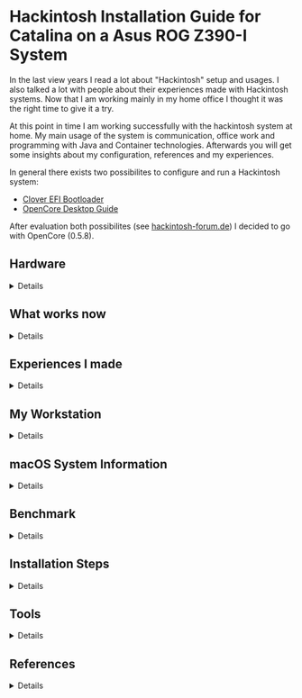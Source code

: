 # Hackintosh Installation Guide for Catalina on a Asus ROG Z390-I System

In the last view years I read a lot about "Hackintosh" setup and usages. I also talked a lot with people about their experiences made with Hackintosh systems. Now that I am working mainly in my home office I thought it was the right time to give it a try.

At this point in time I am working successfully with the hackintosh system at home. My main usage of the system is communication, office work and programming with Java and Container technologies.
Afterwards you will get some insights about my configuration, references and my experiences.

In general there exists two possibilites to configure and run a Hackintosh system:
- [Clover EFI Bootloader](https://sourceforge.net/p/cloverefiboot/wiki/Home/)
- [OpenCore Desktop Guide](https://dortania.github.io/OpenCore-Desktop-Guide/)

After evaluation both possibilites (see [hackintosh-forum.de](https://www.hackintosh-forum.de/forum/thread/45928-neuanfangen-mit-clover-oder-opencore/)) I decided to go with OpenCore (0.5.8).

## Hardware
<details>
<summary>Details</summary>

Type  | Item
--|--
CPU  |  Intel Core i9-9900K 3.6 Ghz 8-Core Processor
CPU Cooler  | Corsair Hydro H60 (Water-Cooling)
Motherboard | Mainboard S1151 Asus ROG Strix Z390-I
Memory | 64GB Corsair Vengeance LPX (2x32 GB)
Video Card | Sapphire - Radeon RX 580 Pulse 8192MB
Case | ITX Fractal Design Node 304 (white)
Power Supply | 550W Seasonic FOCUS GX-550 FM
Hard Disk | SSD 1TB Samsung 860 Evo SATA
Monitor | DELL U2713H with Mini DisplayPort
daskeyboard  | A mechanical keyboard for Mac power-users

</details>

## What works now
<details>
<summary>Details</summary>

- Local Ethernet
- Bluetooth and Wireless dosn't work (but have a look on [this](https://github.com/AppleIntelWifi/adapter))
- GraphCard works
- Sleep / Wake
- Power Nap (sleep with background operations such as Time Machine)
- iMessage
- Pages, Numbers, Keynote
- iCloud
- iPhoto
- iMovie
- Virtualization with Oracle VirtualBox and Docker
- Webcam with iPhone 7 and EpocCam HD app

### Wifi with Intel Chipset

I played a little bit with [AppleIntelWifi kext](https://github.com/AppleIntelWifi/adapter). However I didn't get it to work in a stable way. However I recommend to have a look on this from time to time.

The usage is very well explained in this [video](https://www.youtube.com/watch?reload=9&v=7NwXl-r4vlQ&feature=youtu.be).

```
sudo chown -R root:wheel *.kext
sudo chmod -R 755 *.kext
sudo kextload -v *.kext
```

</details>

## Experiences I made
<details>
<summary>Details</summary>

- Reserve time to gather the knowledge to build a hackintosh (Bootloader, structure, evaluation, etc.)
- Lookup for other experiences made by people using the same motherboard. I found a lot of videos and other sources for my configuration.
- I build the hackintosh based on the guide provided by [tonymacx86.com](https://www.tonymacx86.com/)
- Use a high speed USB stick. I started with a very slow one and that was hurrable, when booting the machine from it.
- UniBeast works only with sticks up to 64GB (Workaround was to partition the stick)
- My first try was to use UniBeast 10.1.0 for Catalina. However with this setting I am wasn't able to start the installer of macOS. It always stucks when the apple logo was displayed when booting the system from the stick. In verbose mode I saw that it hangs after PCI configuration ends. All workarounds found on google doesn't solve the problem. Then I used a pre-defined EFI configuration from [tonymacx86.com](https://www.tonymacx86.com/threads/the-everything-works-asus-z390-i-gaming-i7-8700k-sapphire-nitro-radeon-rx-vega-64-build.272572/#Trouble%20Shooting). With this EFIT configuration I was successful in installing MacOS.
- Afterwards I finally decided to move to OpenCore as Bootloader.
- For my mainboard I found many examples with different settings. I have to play a little bit to find my needed settings.

</details>

## My Workstation
<details>
<summary>Details</summary>

TODO: Add pictures

</details>

## macOS System Information
<details>
<summary>Details</summary>

![](images/macos-system-info-1.png)

![](images/macos-system-info-2.png)

![](images/macos-system-info-3.png)

</details>

## Benchmark
<details>
<summary>Details</summary>

![](images/benchmark-results-1.png)

Afterwards you find a list with single core values: my current value = 1263

![](images/benchmark-results-2.png)

Afterwards you find  list with multi-cores values: my current value = 8756

![](images/benchmark-results-3.png)

![](images/benchmark-results-5.png)

</details>

## Installation Steps

<details>
<summary>Details</summary>

1. Building the USB Installer as described in [OpenCore Desktop Guide](https://dortania.github.io/OpenCore-Desktop-Guide/installer-guide/mac-install.html).

2. Mount the EFI partition on the stick using MountEFI.

3. Adding the base OpenCore files as described in [OpenCore Desktop Guide](https://dortania.github.io/OpenCore-Desktop-Guide/installer-guide/opencore-efi.html)

4. Gathering Drivers and Kexts files needed for your configuration. Read first the section from [OpenCore Desktop Guide](https://dortania.github.io/OpenCore-Desktop-Guide/ktext.html)

    ![](images/OpenCore-Drivers-Kexts-Files.png)

5. Prepare ACPI configuration for your processor architecutre. In my case a Coffee Lake (see [OpenCore Desktop Guide](https://dortania.github.io/OpenCore-Desktop-Guide/config.plist/coffee-lake.html))

6. Start with SSDT-Plug and [follow this link to the github repo behind this link](https://github.com/acidanthera/OpenCorePkg/blob/master/Docs/AcpiSamples/SSDT-PLUG.dsl). Then click on button Raw and copy the complete text from the page into the clipboard

    ![](images/opencore-acpi-compile-2.png)

   6.1 Start the application MaciASL and choose **File > New** from the menu

   6.2 Copy the text from the clipboard into the new window

    ![](images/opencore-acpi-compile-3.png)

   6.3 Save the file as `SSDT-PLUG`within Desktop and use File Formt `ACPI Machine Language Binary`.

    ![](images/opencore-acpi-compile-1.png)

   **Note:** Do this for every required SSDTs mention on [OpenCore Desktop Guide](https://dortania.github.io/OpenCore-Desktop-Guide/config.plist/coffee-lake.html)

7. Copy all generated files into the folder OC/ACPI

   ![](images/opencore-acpi-compile-4.png)

8. Open the file OC/config.plist with the application ProperTree

9. Remove the first Warning lines (in my case 4 lines)

10. Then use the command `OC Snapshot` from the File menu to inject all previously copied files. Take care to enable afterwards.

11. Follow the [OpenCore Desktop Guide](https://dortania.github.io/OpenCore-Desktop-Guide/config.plist/coffee-lake.html)guide for Coffee Lake and make changes as needed

12. Optinal: Update BIOS-Version. Lookup latest version at [Asus Homepage](https://www.asus.com/de/Motherboards/ROG-STRIX-Z390-I-GAMING/HelpDesk_BIOS/)

13. Modify BIOS-Setting inspired by:

- [github](https://github.com/czombos/asus-rog-strix-z390-i-gaming-hackintosh)
- [OpenCore guide fro Coffee Lake](https://dortania.github.io/OpenCore-Desktop-Guide/config.plist/coffee-lake.html#intel-bios-settings)
- [Youtube video](https://www.youtube.com/watch?v=hlV4FC-5Uu8)
- **Important:** Also Clear Secure Boot Keys in the Boot menu

14. Afterwards follow the [Installation Process in the OpenCore Desktop Guide](https://dortania.github.io/OpenCore-Desktop-Guide/installation/installation-process.html) to install macOS Catalina.

15. Checked and improved Audio, following [Post-Install Step: Fixing Audio](https://dortania.github.io/OpenCore-Desktop-Guide/post-install/audio.html)

16. Prepared the usage of iServices following the steps [Post-Install Step: Fixing iServices](https://dortania.github.io/OpenCore-Desktop-Guide/post-install/iservices.html)

17. Install RTCMemoryFix because BIOS already stops the restart. Followed the solution provided in [OpenCore General Troubleshooting Guide](https://dortania.github.io/OpenCore-Desktop-Guide/troubleshooting/troubleshooting.html#bios-reset-or-sent-into-safemode-after-rebootshutdown)

</details>

## Tools
<details>
<summary>Details</summary>

Tools and commands needed to setup and configure a Hackintosh:

### Mount EFIT partition manually

```bash
diskutil list
sudo mkdir /Volumes/EFI
sudo mount -t msdos /dev/disk0s1 /Volumes/EFI
```

- [MountEFI](https://github.com/corpnewt/MountEFI): Easy mount of EFI partition.
- [MaciASL](https://bitbucket.org/RehabMan/os-x-maciasl-patchmatic/downloads/): ACPI Machine Language IDE for OS X. A native AML compiler and IDE for OS X.
- [ProperTree](https://github.com/corpnewt/ProperTree): For editing our config, this editor has some super useful tools for OpenCore
- [GenSMBIOS](https://github.com/corpnewt/GenSMBIOS): For generating our SMBIOS

</details>

## References
<details>
<summary>Details</summary>

- [tonymacx86: resources and help to build an hackintosh](https://www.tonymacx86.com/:)
- [OpenCore Desktop Guide](https://dortania.github.io/OpenCore-Desktop-Guide/)
- [Hackintosh Vanilla Desktop Guide](https://hackintosh.gitbook.io/-r-hackintosh-vanilla-desktop-guide/)
- [asus-rog-strix-z390-i-gaming-hackintosh](https://github.com/czombos/asus-rog-strix-z390-i-gaming-hackintosh): github project to build a hackintosh with the same configuration
- [ASUS Z390 E GAMING with Intel i9-9900K Opencore 0.5.7 Hackintosh & Benchmarks!](https://www.youtube.com/watch?v=hlV4FC-5Uu8): Youtube video with details about setup the hackintosh with the asus mainboard
- [Setup hackintosh with the same configuration using Clover](https://www.tonymacx86.com/threads/the-everything-works-asus-z390-i-gaming-i7-8700k-sapphire-nitro-radeon-rx-vega-64-build.272572/#Trouble%20Shooting)
- [CustoMac Mini Deluxe im Eigenbau Teil 1 Hardware Überblick (Hackintosh) Tutorial Deutsch | iDomiX](https://www.youtube.com/watch?v=mNbCKRTRtss)
</details>
